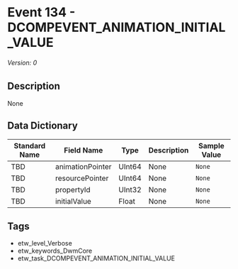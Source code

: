 # Event 134 - DCOMPEVENT_ANIMATION_INITIAL_VALUE
###### Version: 0

## Description
None

## Data Dictionary
|Standard Name|Field Name|Type|Description|Sample Value|
|---|---|---|---|---|
|TBD|animationPointer|UInt64|None|`None`|
|TBD|resourcePointer|UInt64|None|`None`|
|TBD|propertyId|UInt32|None|`None`|
|TBD|initialValue|Float|None|`None`|

## Tags
* etw_level_Verbose
* etw_keywords_DwmCore
* etw_task_DCOMPEVENT_ANIMATION_INITIAL_VALUE